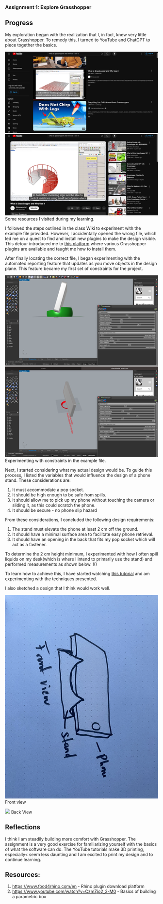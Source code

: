 ### Assignment 1: Explore Grasshopper

## Progress

My exploration began with the realization that I, in fact, knew very little about Grasshopper. To remedy this, I turned to YouTube and ChatGPT to piece together the basics.

![](https://github.com/Berkeley-MDes/tdf-fa23-Alphaam/blob/main/Week%202/media/Screenshot%202024-09-09%20at%202.12.14%20PM.png)
![](https://github.com/Berkeley-MDes/tdf-fa23-Alphaam/blob/main/Week%202/media/Screenshot%202024-09-09%20at%202.12.57%20PM.png)
Some resources I visited during my learning.

I followed the steps outlined in the class Wiki to experiment with the example file provided. However, I accidentally opened the wrong file, which led me on a quest to find and install new plugins to make the design visible. This detour introduced me to [this platform](https://www.food4rhino.com/en) where various Grasshopper plugins are available and taught me how to install them.

After finally locating the correct file, I began experimenting with the automated reporting feature that updates as you move objects in the design plane. This feature became my first set of constraints for the project.

![](https://github.com/Berkeley-MDes/tdf-fa23-Alphaam/blob/main/Week%202/media/Screenshot%202024-09-09%20at%203.06.43%20PM.png)
![](https://github.com/Berkeley-MDes/tdf-fa23-Alphaam/blob/main/Week%202/media/Screenshot%202024-09-09%20at%204.09.49%20PM.png)
Experimenting with constraints in the example file.

Next, I started considering what my actual design would be. To guide this process, I listed the variables that would influence the design of a phone stand. These considerations are:

1. It must accommodate a pop socket.
2. It should be high enough to be safe from spills.
3. It should allow me to pick up my phone without touching the camera or sliding it, as this could scratch the phone.
4. It should be secure - no phone slip hazard

From these considerations, I concluded the following design requirements:
1. The stand must elevate the phone at least 2 cm off the ground.
2. It should have a minimal surface area to facilitate easy phone retrieval.
3. It should have an opening in the back that fits my pop socket which will act as a fastener.

To determine the 2 cm height minimum, I experimented with how I often spill liquids on my desk(which is where I intend to primarily use the stand) and performed measurements as shown below.
!()

To learn how to achieve this, I have started watching [this tutorial](https://www.youtube.com/watch?v=CzmZjo2_3-M0) and am experimenting with the techniques presented.

I also sketched a design that I think would work well.

![](https://github.com/Berkeley-MDes/tdf-fa23-Alphaam/blob/main/Week%202/media/IMG_3044.JPG)
Front view

![](https://github.com/Berkeley-MDes/tdf-fa23-Alphaam/blob/main/Week%202/media/IMG_3045.JPG)
Back View

## Reflections
I think I am steadily building more comfort with Grasshopper. The assignment is a very good exercise for familiarizing yourself with the basics of what the software can do. The YouTube tutorials make 3D printing, especially< seem less daunting and I am excited to print my design and to continue learning.


## Resources:
1. https://www.food4rhino.com/en - Rhino plugin download platform
2. https://www.youtube.com/watch?v=CzmZjo2_3-M0 - Basics of building a parametric box



